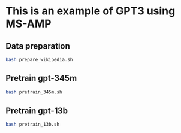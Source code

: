 # This is an example of GPT3 using MS-AMP

## Data preparation

```bash
bash prepare_wikipedia.sh
```

## Pretrain gpt-345m

```bash
bash pretrain_345m.sh
```

## Pretrain gpt-13b

```bash
bash pretrain_13b.sh
```
